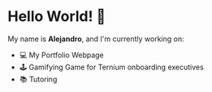 # Hello World! 👋

My name is **Alejandro**, and I'm currently working on:
<ul>
  	<li>💻 My Portfolio Webpage</li>
	<li>🕹️ Gamifying Game for Ternium onboarding executives</li>
	<li>📚 Tutoring</li>
</ul>

